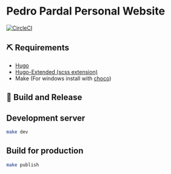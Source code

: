# Pedro Pardal Personal Website

[![CircleCI](https://circleci.com/gh/ppardalj/personal-site/tree/master.svg?style=svg)](https://circleci.com/gh/ppardalj/personal-site/tree/master)

## :pick: Requirements

- [Hugo](https://gohugo.io/getting-started/installing/)
- [Hugo-Extended (scss extension)](https://gohugo.io/getting-started/installing/#chocolatey-windows)
- Make (For windows install with [choco](https://community.chocolatey.org/packages/make))

## :rocket: Build and Release

## Development server

```sh
make dev
```

## Build for production

```sh
make publish
```
